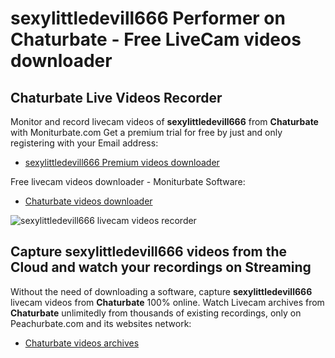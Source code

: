 # sexylittledevill666 Performer on Chaturbate - Free LiveCam videos downloader

## Chaturbate Live Videos Recorder

Monitor and record livecam videos of **sexylittledevill666** from **Chaturbate** with Moniturbate.com
Get a premium trial for free by just and only registering with your Email address:
* [sexylittledevill666 Premium videos downloader](https://moniturbate.com/request-demo-licence-key.html)

Free livecam videos downloader - Moniturbate Software:
* [Chaturbate videos downloader](https://moniturbate.com/moniturbate-download-software.html)

![sexylittledevill666 livecam videos recorder](https://peachurnet.com/templates/moniturbate-software.png)


## Capture sexylittledevill666 videos from the Cloud and watch your recordings on Streaming

Without the need of downloading a software, capture **sexylittledevill666** livecam videos from **Chaturbate** 100% online.
Watch Livecam archives from **Chaturbate** unlimitedly from thousands of existing recordings, only on Peachurbate.com and its websites network:
* [Chaturbate videos archives](https://peachurnet.com/)